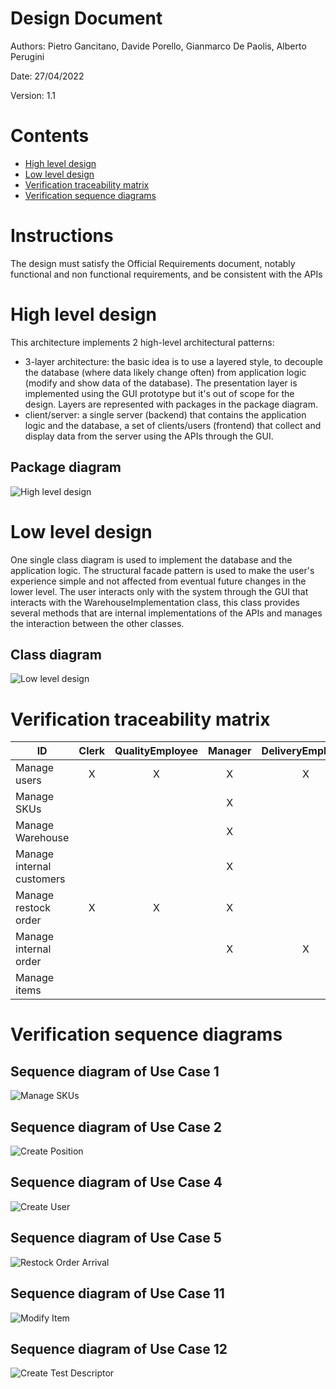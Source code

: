 # Design Document 


Authors: Pietro Gancitano, Davide Porello, Gianmarco De Paolis, Alberto Perugini

Date: 27/04/2022

Version: 1.1


# Contents

- [High level design](#package-diagram)
- [Low level design](#class-diagram)
- [Verification traceability matrix](#verification-traceability-matrix)
- [Verification sequence diagrams](#verification-sequence-diagrams)

# Instructions

The design must satisfy the Official Requirements document, notably functional and non functional requirements, and be consistent with the APIs


# High level design 

This architecture implements 2 high-level architectural patterns:
- 3-layer architecture: the basic idea is to use a layered style, to decouple the database (where data likely change often) from application logic (modify and show data of the database). The presentation layer is implemented using the GUI prototype but it's out of scope for the design. Layers are represented with packages in the package diagram.
- client/server: a single server (backend) that contains the application logic and the database, a set of clients/users (frontend) that 
collect and display data from the server using the APIs through the GUI.

## Package diagram
![High level design](Resources/HighLevelDesign.jpg "High level design")


# Low level design

One single class diagram is used to implement the database and the application logic. The structural facade pattern is used to make the user's experience simple and not affected from eventual future changes in the lower level. The user interacts only with the system through the GUI that interacts with the WarehouseImplementation class, this class provides several methods that are internal implementations of the APIs and manages the interaction between the other classes.

## Class diagram
![Low level design](Resources/LowLevelDesign.jpg "Low level design")


# Verification traceability matrix

| ID  | Clerk | QualityEmployee | Manager | DeliveryEmployee | InternalCustomer |  Supplier | InternalOrder | RestockOrder | Item | ReturnOrder | SKU | Position | SKUItem | TestResult | TestDescriptor |
| --- | :------: | :------: | :------: | :------: | :------: | :------: | :------: | :------: | :------: |  :------: | :------: | :------: | :------: | :------: | :------: |
| Manage users |X|X|X|X|X|X|X| | | | | | | | |
| Manage SKUs |   |   | X |   |   |   |   |   |   |   | X |   | X |   | X |
| Manage Warehouse |   |   | X |   |   |   |   |   |   |   |   | X |   | X |   |
| Manage internal customers |   |   | X |   | X |   |   |   |   |   |   |   |   |   |   |  
| Manage restock order | X | X | X |   |   | X |   | X | X | X | X | X |   |
| Manage internal order |   |   | X | X | X | X | X |   |   |   | X | X | X |   |   |
| Manage items |   |   |   |   |   | X |   |   | X |   |   |   |   |   |   |




# Verification sequence diagrams 

## Sequence diagram of Use Case 1
![Manage SKUs](Resources/ManageSKUs "Manage SKUs")
## Sequence diagram of Use Case 2
![Create Position](Resources/CreatePosition.png "Create Position")
## Sequence diagram of Use Case 4
![Create User](Resources/sequence_use_case_4.png "Create User")
## Sequence diagram of Use Case 5
![Restock Order Arrival](Resources/sequence_use_case_5.png "Restock Order Arrival")
## Sequence diagram of Use Case 11
![Modify Item](Resources/modifyItem.png "Modify Item")
## Sequence diagram of Use Case 12
![Create Test Descriptor](Resources/createTestDescriptor.png "Create Test Descriptor")
